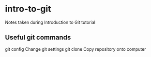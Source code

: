  # intro-to-git

Notes taken during Introduction to Git tutorial

## Useful git commands

git config <options>	Change git settings
git clone <repository-name> Copy repository onto computer



